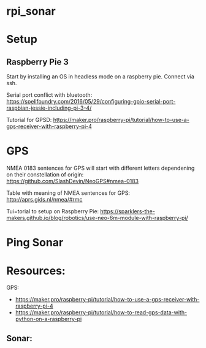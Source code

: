 # rpi_sonar

# Setup

## Raspberry Pie 3

Start by installing an OS in headless mode on a raspberry pie. Connect via ssh.

Serial port conflict with bluetooth: https://spellfoundry.com/2016/05/29/configuring-gpio-serial-port-raspbian-jessie-including-pi-3-4/

Tutorial for GPSD: https://maker.pro/raspberry-pi/tutorial/how-to-use-a-gps-receiver-with-raspberry-pi-4

<!-- ```
sudo raspi-config
```
-> Interfacing options -> Serial -> Disable serial shell login, enable serial ports

Run the setup script from this repository:
```
sudo ./setup.sh
``` -->



# GPS

NMEA 0183 sentences for GPS will start with different letters dependening on their constellation of origin: https://github.com/SlashDevin/NeoGPS#nmea-0183

Table with meaning of NMEA sentences for GPS: http://aprs.gids.nl/nmea/#rmc

Tui=torial to setup on Raspberry Pie: https://sparklers-the-makers.github.io/blog/robotics/use-neo-6m-module-with-raspberry-pi/

# Ping Sonar


# Resources:
GPS:
- https://maker.pro/raspberry-pi/tutorial/how-to-use-a-gps-receiver-with-raspberry-pi-4
- https://maker.pro/raspberry-pi/tutorial/how-to-read-gps-data-with-python-on-a-raspberry-pi

Sonar:
- 
